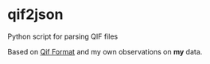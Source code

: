 # qif2json

Python script for parsing QIF files

Based on [Qif Format](https://en.wikipedia.org/wiki/Quicken_Interchange_Format) and my own observations on **my** data.
